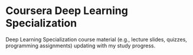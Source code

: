 # Coursera Deep Learning Specialization

Deep Learning Specialization course material (e.g., lecture slides, quizzes, programming assignments) updating with my study progress.
